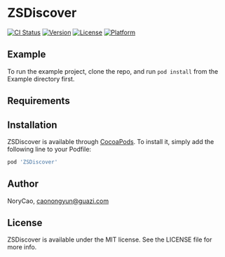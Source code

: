 # ZSDiscover

[![CI Status](https://img.shields.io/travis/NoryCao/ZSDiscover.svg?style=flat)](https://travis-ci.org/NoryCao/ZSDiscover)
[![Version](https://img.shields.io/cocoapods/v/ZSDiscover.svg?style=flat)](https://cocoapods.org/pods/ZSDiscover)
[![License](https://img.shields.io/cocoapods/l/ZSDiscover.svg?style=flat)](https://cocoapods.org/pods/ZSDiscover)
[![Platform](https://img.shields.io/cocoapods/p/ZSDiscover.svg?style=flat)](https://cocoapods.org/pods/ZSDiscover)

## Example

To run the example project, clone the repo, and run `pod install` from the Example directory first.

## Requirements

## Installation

ZSDiscover is available through [CocoaPods](https://cocoapods.org). To install
it, simply add the following line to your Podfile:

```ruby
pod 'ZSDiscover'
```

## Author

NoryCao, caonongyun@guazi.com

## License

ZSDiscover is available under the MIT license. See the LICENSE file for more info.

